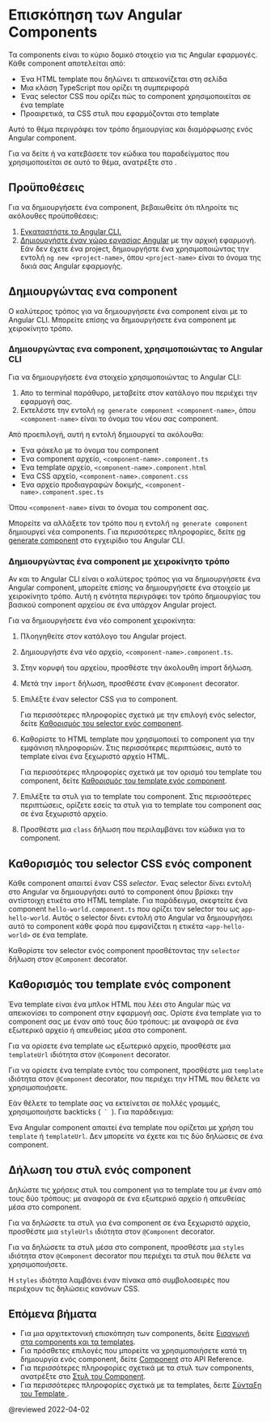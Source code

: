 # Επισκόπηση των Angular Components

Τα components είναι το κύριο δομικό στοιχείο για τις Angular εφαρμογές. Κάθε component αποτελείται από:

* Ένα HTML template που δηλώνει τι απεικονίζεται στη σελίδα
* Μια κλάση TypeScript που ορίζει τη συμπεριφορά
* Ένας selector CSS που ορίζει πώς το component χρησιμοποιείται σε ένα template
* Προαιρετικά, τα CSS στυλ που εφαρμόζονται στο template

Αυτό το θέμα περιγράφει τον τρόπο δημιουργίας και διαμόρφωσης ενός Angular component.

<div class="alert is-helpful">

Για να δείτε ή να κατεβάσετε τον κώδικα του παραδείγματος που χρησιμοποιείται σε αυτό το θέμα, ανατρέξτε στο <live-example></live-example>.

</div>

## Προϋποθέσεις

Για να δημιουργήσετε ένα component, βεβαιωθείτε ότι πληροίτε τις ακόλουθες προϋποθέσεις:

1. [Εγκαταστήστε το Angular CLI.](guide/setup-local#εγκαταστήστε-το-angular-cli)
2. [Δημιουργήστε έναν χώρο εργασίας Angular](guide/setup-local#δημιουργήστε-έναν-χώρο-εργασίας-και-μια-αρχική-εφαρμογή) με την αρχική εφαρμογή.
   Εάν δεν έχετε ένα project, δημιουργήστε ένα χρησιμοποιώντας την εντολή  `ng new <project-name>`, όπου `<project-name>` είναι το όνομα της δικιά σας Angular εφαρμογής.

## Δημιουργώντας ενα component

Ο καλύτερος τρόπος για να δημιουργήσετε ένα component είναι με το Angular CLI. Μπορείτε επίσης να δημιουργήσετε ένα component με χειροκίνητο τρόπο.

### Δημιουργώντας ενα component, χρησιμοποιώντας το Angular CLI

Για να δημιουργήσετε ένα στοιχείο χρησιμοποιώντας το Angular CLI:

1. Απο το terminal παράθυρο, μεταβείτε στον κατάλογο που περιέχει την εφαρμογή σας.
2. Εκτελέστε την εντολή `ng generate component <component-name>`, όπου `<component-name>` είναι το όνομα του νέου σας component.

Από προεπιλογή, αυτή η εντολή δημιουργεί τα ακόλουθα:

* Ένα φάκελο με το όνομα του component
* Ένα component αρχείο, `<component-name>.component.ts`
* Ένα template αρχείο, `<component-name>.component.html`
* Ένα CSS αρχείο, `<component-name>.component.css`
* Ένα αρχείο προδιαγραφών δοκιμής, `<component-name>.component.spec.ts`

Όπου `<component-name>` είναι το όνομα του component σας.

<div class="alert is-helpful">

Μπορείτε να αλλάξετε τον τρόπο που η εντολή `ng generate component` δημιουργεί νέα components.
Για περισσότερες πληροφορίες, δείτε [ng generate component](cli/generate#component-command) στο εγχειρίδιο του Angular CLI.

</div>

### Δημιουργώντας ένα component με χειροκίνητο τρόπο

Αν και το Angular CLI είναι ο καλύτερος τρόπος για να δημιουργήσετε ένα Angular component, μπορείτε επίσης να δημιουργήσετε ένα στοιχείο με χειροκίνητο τρόπο.
Αυτή η ενότητα περιγράφει τον τρόπο δημιουργίας του βασικού component αρχείου σε ένα υπάρχον Angular project.

Για να δημιουργήσετε ένα νέο component χειροκίνητα:

1. Πλοηγηθείτε στον κατάλογο του Angular project.
2. Δημιουργήστε ένα νέο αρχείο, `<component-name>.component.ts`.
3. Στην κορυφή του αρχείου, προσθέστε την άκολουθη import δήλωση.

   <code-example
        path="component-overview/src/app/component-overview/component-overview.component.ts"
        region="import">
   </code-example>

4. Μετά την `import` δήλωση, προσθέστε έναν `@Component` decorator.

   <code-example
        path="component-overview/src/app/component-overview/component-overview.component.ts"
        region="decorator-skeleton">
   </code-example>

5. Επιλέξτε έναν selector CSS για το component.

   <code-example
        path="component-overview/src/app/component-overview/component-overview.component.ts"
        region="selector">
   </code-example>

   Για περισσότερες πληροφορίες σχετικά με την επιλογή ενός selector, δείτε [Καθορισμός του selector ενός component](#specifying-a-components-css-selector).
   

6. Καθορίστε το HTML template που χρησιμοποιεί το component για την εμφάνιση πληροφοριών.
   Στις περισσότερες περιπτώσεις, αυτό το template είναι ένα ξεχωριστό αρχείο HTML.
   
   <code-example
        path="component-overview/src/app/component-overview/component-overview.component.ts"
        region="templateUrl">
   </code-example>

   Για περισσότερες πληροφορίες σχετικά με τον ορισμό του template του component, δείτε [Καθορισμός του template ενός component](#defining-a-components-template).

7. Επιλέξτε τα στυλ για το template του component.
   Στις περισσότερες περιπτώσεις, ορίζετε εσείς τα στυλ για το template του component σας σε ένα ξεχωριστό αρχείο.

   <code-example
        path="component-overview/src/app/component-overview/component-overview.component.ts"
        region="decorator">
   </code-example>

8.  Προσθέστε μια `class` δήλωση που περιλαμβάνει τον κώδικα για το component.

   <code-example
        path="component-overview/src/app/component-overview/component-overview.component.ts"
        region="class">
   </code-example>

## Καθορισμός του selector CSS ενός component

Κάθε component απαιτεί έναν CSS _selector_. Ένας selector δίνει εντολή στο Angular να δημιουργήσει αυτό το component όπου βρίσκει την αντίστοιχη ετικέτα στο HTML template. Για παράδειγμα, σκεφτείτε ένα component `hello-world.component.ts` που ορίζει τον selector του ως `app-hello-world`. Αυτός ο selector δίνει εντολή στο Angular να δημιουργήσει αυτό το component κάθε φορά που εμφανίζεται η ετικέτα `<app-hello-world>` σε ένα template.

Καθορίστε τον selector ενός component προσθέτοντας την `selector` δήλωση στον `@Component` decorator.

<code-example
    path="component-overview/src/app/component-overview/component-overview.component.ts"
    region="selector">
</code-example>

## Καθορισμός του template ενός component

Ένα template είναι ένα μπλοκ HTML που λέει στο Angular πώς να απεικονίσει το component στην εφαρμογή σας.
Ορίστε ένα template για το component σας με έναν από τους δύο τρόπους: με αναφορά σε ένα εξωτερικό αρχείο ή απευθείας μέσα στο component.

Για να ορίσετε ένα template ως εξωτερικό αρχείο, προσθέστε μια `templateUrl` ιδιότητα στον `@Component` decorator.

<code-example
    path="component-overview/src/app/component-overview/component-overview.component.ts"
    region="templateUrl">
</code-example>

Για να ορίσετε ένα template εντός του component, προσθέστε μια `template` ιδιότητα στον `@Component` decorator, που περιέχει την HTML που θέλετε να χρησιμοποιήσετε.

<code-example
    path="component-overview/src/app/component-overview/component-overview.component.1.ts"
    region="template">
</code-example>

Εάν θέλετε το template σας να εκτείνεται σε πολλές γραμμές, χρησιμοποιήστε backticks (<code> ` </code>).
Για παράδειγμα:

<code-example
    path="component-overview/src/app/component-overview/component-overview.component.2.ts"
    region="templatebacktick">
</code-example>

<div class="alert is-helpful">

Ένα Angular component απαιτεί ένα template που ορίζεται με χρήση του `template` ή `templateUrl`. Δεν μπορείτε να έχετε και τις δύο δηλώσεις σε ένα component.

</div>

## Δήλωση του στυλ ενός component

Δηλώστε τις χρήσεις στυλ του component για το template του με έναν από τους δύο τρόπους: με αναφορά σε ένα εξωτερικό αρχείο ή απευθείας μέσα στο component.

Για να δηλώσετε τα στυλ για ένα component σε ένα ξεχωριστό αρχείο, προσθέστε μια `styleUrls` ιδιότητα στον `@Component` decorator.

<code-example
    path="component-overview/src/app/component-overview/component-overview.component.ts"
    region="decorator">
</code-example>

Για να δηλώσετε τα στυλ μέσα στο component, προσθέστε μια `styles` ιδιότητα στον `@Component` decorator που περιέχει τα στυλ που θέλετε να χρησιμοποιήσετε.

<code-example
    path="component-overview/src/app/component-overview/component-overview.component.3.ts"
    region="styles">
</code-example>

Η `styles` ιδιότητα λαμβάνει έναν πίνακα από συμβολοσειρές που περιέχουν τις δηλώσεις κανόνων CSS.


## Επόμενα βήματα

* Για μια αρχιτεκτονική επισκόπηση των components, δείτε [Εισαγωγή στα components και τα templates](guide/architecture-components).
* Για πρόσθετες επιλογές που μπορείτε να χρησιμοποιήσετε κατά τη δημιουργία ενός component, δείτε [Component](api/core/Component) στο API Reference.
* Για περισσότερες πληροφορίες σχετικά με τα στυλ των components, ανατρέξτε στο [Στυλ του Component](guide/component-styles).
* Για περισσότερες πληροφορίες σχετικά με τα templates, δειτε [Σύνταξη του Template ](guide/template-syntax).

@reviewed 2022-04-02
